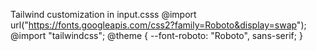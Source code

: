 Tailwind customization in input.csss
@import url("https://fonts.googleapis.com/css2?family=Roboto&display=swap");
@import "tailwindcss";
@theme {
  --font-roboto: "Roboto", sans-serif; 
}
